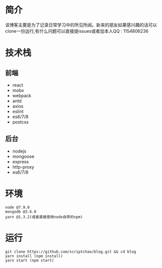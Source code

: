 # 简介
该博客主要是为了记录日常学习中的所见所闻。新来的朋友如果感兴趣的话可以clone一份运行,有什么问题可以直接提issues或者加本人QQ : 1154806236
# 技术栈
## 前端
- react
- mobx
- webpack
- antd
- axios
- eslint
- es6/7/8
- postcss

## 后台
- nodejs
- mongoose
- express
- http-proxy
- es6/7/8

# 环境
```
node @7.9.0
mongodb @3.6.0
yarn @1.3.2(或者直接使用node自带的npm)
```
# 运行 
```
git clone https://github.com/scriptchao/blog.git && cd blog
yarn install (npm install)
yarn start (npm start)
```
